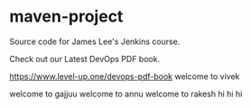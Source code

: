 # maven-project
Source code for James Lee's Jenkins course.

Check out our Latest DevOps PDF book.

https://www.level-up.one/devops-pdf-book
welcome to vivek 

welcome to gajjuu
welcome to annu
welcome to rakesh
hi hi hi
